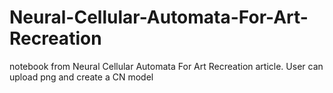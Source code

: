 # Neural-Cellular-Automata-For-Art-Recreation
notebook from Neural Cellular Automata For Art Recreation article. User can upload png and create a CN model
